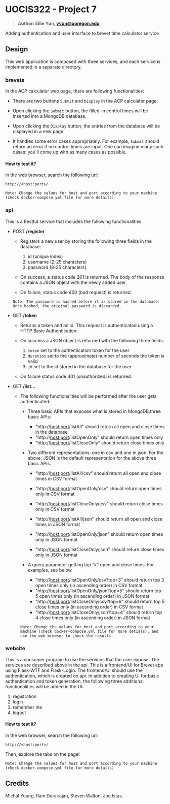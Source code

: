 # UOCIS322 - Project 7 #
> **Author: Ellie Yun, yyun@uoregon.edu**

Adding authentication and user interface to brevet time calculator service
## Design 

This web application is composed with three services, and each service is implemented in a separate directory.

### brevets

In the ACP calculator web page, there are following functionalities:

- There are two buttons `Submit` and `Display` in the ACP calculator page.

- Upon clicking the `Submit` button, the filled-in control times will be inserted into a MongoDB database.

- Upon clicking the `Display` button, the entries from the database will be displayed in a new page.

- It handles some error cases appropriately. For example, `Submit` should return an error if no control times are input. One can imagine many such cases: you'll come up with as many cases as possible.

#### How to test it?

In the web browser, search the following url:

    http://<host:port>/

`Note: Change the values for host and port according to your machine (check docker-compose.yml file for more details)`

### api

This is a Restful service that includes the following functionalities:

- POST **/register**
    - Registers a new user by storing the following three fields in the database:
        1. id (unique index)
        2. username (2-25 characters)
        3. password (8-25 characters)

    - On success, a status code 201 is returned. The body of the response 
    contains a JSON object with the newly added user. 
    
    - On failure, status code 400 (bad request) is returned. 
     
    `Note: The password is hashed before it is stored in the database. Once hashed, the original password is discarded.` 

- GET **/token**

    - Returns a token and an id. This request is authenticated using a HTTP Basic Authentication. 
    
    - On success a JSON object is returned with the following three fields:
        1. `token` set to the authentication token for the user
        2. `duration` set to the (approximate) number of seconds the token is valid
        3. `id` set to the id stored in the database for the user
     
    - On failure status code 401 (unauthorized) is returned.

- GET **/list...**
    - The following functionalities will be performed after the user gets authenticated:
        - Three basic APIs that exposes what is stored in MongoDB.three basic APIs:
            - "http://<host:port>/listAll" should return all open and close times in the database
            - "http://<host:port>/listOpenOnly" should return open times only
            - "http://<host:port>/listCloseOnly" should return close times only
        
        - Two different representations: one in csv and one in json. For the above, JSON is the default representation for the above three basic APIs. 
            - "http://<host:port>/listAll/csv" should return all open and close times in CSV format
            - "http://<host:port>/listOpenOnly/csv" should return open times only in CSV format
            - "http://<host:port>/listCloseOnly/csv" should return close times only in CSV format
        
            - "http://<host:port>/listAll/json" should return all open and close times in JSON format
            - "http://<host:port>/listOpenOnly/json" should return open times only in JSON format
            - "http://<host:port>/listCloseOnly/json" should return close times only in JSON format
        
        - A query parameter getting top "k" open and close times. For examples, see below.
        
            - "http://<host:port>/listOpenOnly/csv?top=3" should return top 3 open times only (in ascending order) in CSV format 
            - "http://<host:port>/listOpenOnly/json?top=5" should return top 5 open times only (in ascending order) in JSON format
            - "http://<host:port>/listCloseOnly/csv?top=6" should return top 5 close times only (in ascending order) in CSV format
            - "http://<host:port>/listCloseOnly/json?top=4" should return top 4 close times only (in ascending order) in JSON format
        
        `Note: Change the values for host and port according to your machine (check docker-compose.yml file for more detials), and use the web browser to check the results.`

### website 

This is a consumer program to use the services that the user expose. The services are described above in the api.
This is a frontend/UI for Brevet app using Flask-WTF and Flask-Login. 
The frontend/UI should use the authentication, which is created on api. 
In addition to creating UI for basic authentication and token generation, the following three additional functionalities 
will be added in the UI: 
1. registration
2. login
3. remember me
4. logout

#### How to test it?

In the web browser, search the following url:

    http://<host:port>/
    
Then, explore the tabs on the page!

`Note: Change the values for host and port according to your machine (check docker-compose.yml file for more details)`

## Credits

Michal Young, Ram Durairajan, Steven Walton, Joe Istas.
